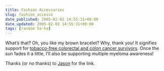 ```yaml
---
title: Fashion Accessories
slug: fashion_accesso
date_published: 2005-02-02 14:55:31+00:00
date_updated: 2005-02-02 14:55:31+00:00
tags: [random ha-ha]
---
```

What’s that? Oh, you like my brown bracelet? Why, thank you! It signifies support for [tobacco-free colorectal and colon cancer survivors](http://www.awarenessdepot.com/Colors.html). Once the sun fades it a little, I’ll also be supporting multiple myeloma awareness!

Thanks (or no thanks) to [Jason](http://q.queso.com/archives/001604) for the link.
